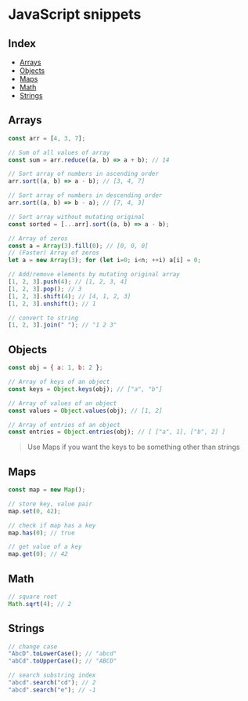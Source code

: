 # JavaScript snippets

## Index

- [Arrays](#arrays)
- [Objects](#objects)
- [Maps](#maps)
- [Math](#math)
- [Strings](#strings)

## Arrays

```js
const arr = [4, 3, 7];

// Sum of all values of array
const sum = arr.reduce((a, b) => a + b); // 14

// Sort array of numbers in ascending order
arr.sort((a, b) => a - b); // [3, 4, 7]

// Sort array of numbers in descending order
arr.sort((a, b) => b - a); // [7, 4, 3]

// Sort array without mutating original
const sorted = [...arr].sort((a, b) => a - b);

// Array of zeros
const a = Array(3).fill(0); // [0, 0, 0]
// (Faster) Array of zeros
let a = new Array(3); for (let i=0; i<n; ++i) a[i] = 0;

// Add/remove elements by mutating original array
[1, 2, 3].push(4); // [1, 2, 3, 4]
[1, 2, 3].pop(); // 3
[1, 2, 3].shift(4); // [4, 1, 2, 3]
[1, 2, 3].unshift(); // 1

// convert to string
[1, 2, 3].join(" "); // "1 2 3"
```

## Objects

```js
const obj = { a: 1, b: 2 };

// Array of keys of an object
const keys = Object.keys(obj); // ["a", "b"]

// Array of values of an object
const values = Object.values(obj); // [1, 2]

// Array of entries of an object
const entries = Object.entries(obj); // [ ["a", 1], ["b", 2] ]
```

> Use Maps if you want the keys to be something other than strings

## Maps

```js
const map = new Map();

// store key, value pair
map.set(0, 42);

// check if map has a key
map.has(0); // true

// get value of a key
map.get(0); // 42
```

## Math

```js
// square root
Math.sqrt(4); // 2
```

## Strings

```js
// change case
"AbcD".toLowerCase(); // "abcd"
"abCd".toUpperCase(); // "ABCD"

// search substring index
"abcd".search("cd"); // 2
"abcd".search("e"); // -1
```
